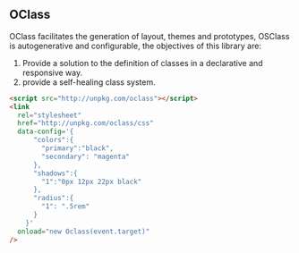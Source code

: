 ## OClass

OClass facilitates the generation of layout, themes and prototypes, OSClass is autogenerative and configurable, the objectives of this library are:

1. Provide a solution to the definition of classes in a declarative and responsive way.
2. provide a self-healing class system.

```html
<script src="http://unpkg.com/oclass"></script>
<link
  rel="stylesheet"
  href="http://unpkg.com/oclass/css"
  data-config='{
      "colors":{
        "primary":"black",
        "secondary": "magenta"
      },
      "shadows":{
        "1":"0px 12px 22px black"
      },
      "radius":{
        "1": ".5rem"
      }
    }'
  onload="new Oclass(event.target)"
/>
```
